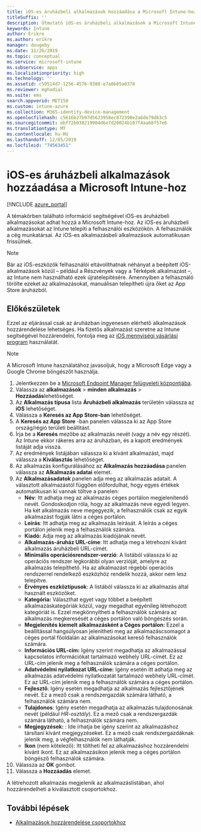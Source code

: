 ```yaml
---
title: iOS-es áruházbeli alkalmazások hozzáadása a Microsoft Intune-hoz
titleSuffix: ''
description: Útmutató iOS-es áruházbeli alkalmazások a Microsoft Intune-ba való hozzáadásához. Ezzel a módszerrel rendelhet alkalmazásokat, ha az alkalmazások díjmentesek az App Store-ban.
keywords: Intune
author: Erikre
ms.author: erikre
manager: dougeby
ms.date: 11/26/2019
ms.topic: conceptual
ms.service: microsoft-intune
ms.subservice: apps
ms.localizationpriority: high
ms.technology: ''
ms.assetid: c59514d7-1256-4576-9380-e7a0b85a0378
ms.reviewer: mghadial
ms.suite: ems
search.appverid: MET150
ms.custom: intune-azure
ms.collection: M365-identity-device-management
ms.openlocfilehash: c5616b27b97d5623958ec872390e2a6de79db3c5
ms.sourcegitcommit: ebf72b038219904d6e7d20024b107f4aa68f57e6
ms.translationtype: MT
ms.contentlocale: hu-HU
ms.lasthandoff: 12/05/2019
ms.locfileid: "74563451"
---
```

# <a name="add-ios-store-apps-to-microsoft-intune"></a>iOS-es áruházbeli alkalmazások hozzáadása a Microsoft Intune-hoz

[!INCLUDE [azure_portal](../includes/azure_portal.md)]

A témakörben található információ segítségével iOS-es áruházbeli alkalmazásokat adhat hozzá a Microsoft Intune-hoz. Az iOS-es áruházbeli alkalmazásokat az Intune telepíti a felhasználói eszközökön. A felhasználók a cég munkatársai. Az iOS-es alkalmazásbeli alkalmazások automatikusan frissülnek.

>[!NOTE]
>Bár az iOS-eszközök felhasználói eltávolíthatnak néhányat a beépített iOS-alkalmazások közül – például a Részvények vagy a Térképek alkalmazást –, az Intune nem használható ezek újratelepítésére. Amennyiben a felhasználó törölte ezeket az alkalmazásokat, manuálisan telepítheti újra őket az App Store áruházból.

## <a name="before-you-start"></a>Előkészületek

Ezzel az eljárással csak az áruházban ingyenesen elérhető alkalmazások hozzárendelése lehetséges. Ha fizetős alkalmazást szeretne az Intune segítségével hozzárendelni, fontolja meg az [iOS mennyiségi vásárlási program](vpp-apps-ios.md) használatát.

>[!NOTE]
>A Microsoft Intune használatához javasoljuk, hogy a Microsoft Edge vagy a Google Chrome böngészőt használja.

1. Jelentkezzen be a [Microsoft Endpoint Manager felügyeleti központjába](https://go.microsoft.com/fwlink/?linkid=2109431).
2. Válassza az **alkalmazások** > **minden alkalmazás** > **Hozzáadás**lehetőséget.
3. Az **Alkalmazás típusa** lista **Áruházbeli alkalmazás** területén válassza az **iOS** lehetőséget.
4. Válassza a **Keresés az App Store-ban** lehetőséget.
5. A **Keresés az App Store** -ban panelen válassza ki az App Store ország/régió területi beállítást.
6. Írja be a **Keresés** mezőbe az alkalmazás nevét (vagy a név egy részét).  
    Az Intune ekkor rákeres arra az áruházban, és a kapott eredmények listáját adja vissza.
7. Az eredmények listájában válassza ki a kívánt alkalmazást, majd válassza a **Kiválasztás** lehetőséget.
8. Az alkalmazás konfigurálásához az **Alkalmazás hozzáadása** panelen válassza az **Alkalmazás adatai** elemet.
9. Az **Alkalmazásadatok** panelen adja meg az alkalmazás adatait. A választott alkalmazástól függően előfordulhat, hogy egyes értékek automatikusan ki vannak töltve a panelen:
    - **Név**: Itt adhatja meg az alkalmazás céges portálon megjelenítendő nevét. Gondoskodjon róla, hogy az alkalmazás neve egyedi legyen. Ha két alkalmazás neve megegyezik, a felhasználók csak az egyik alkalmazást fogják látni a céges portálon.
    - **Leírás**: Itt adhatja meg az alkalmazás leírását. A leírás a céges portálon jelenik meg a felhasználók számára.
    - **Kiadó:** Adja meg az alkalmazás kiadójának nevét.
    - **Alkalmazás-áruház URL-címe**: Itt adhatja meg a létrehozni kívánt alkalmazás áruházbeli URL-címét.
    - **Minimális operációsrendszer-verzió**: A listából válassza ki az operációs rendszer legkorábbi olyan verzióját, amelyre az alkalmazás telepíthető. Ha az alkalmazást régebbi operációs rendszerrel rendelkező eszközhöz rendelik hozzá, akkor nem lesz telepítve.
    - **Érvényes eszköztípusok**: A listából válassza ki az alkalmazás által használt eszközöket.
    - **Kategória:** Választhat egyet vagy többet a beépített alkalmazáskategóriák közül, vagy megadhat egyénileg létrehozott kategóriát is. Ezzel megkönnyítheti a felhasználók számára az alkalmazás megkeresését a céges portálon való böngészés során.
    - **Megjelenítés kiemelt alkalmazásként a Céges portálon:** Ezzel a beállítással hangsúlyosan jelenítheti meg az alkalmazáscsomagot a céges portál főoldalán az alkalmazásokat kereső felhasználók számára.
    - **Információs URL-cím:** Igény szerint megadhatja az alkalmazással kapcsolatos információkat tartalmazó webhely URL-címét. Ez az URL-cím jelenik meg a felhasználók számára a céges portálon.
    - **Adatvédelmi nyilatkozat URL-címe:** Igény esetén itt adhatja meg az alkalmazás adatvédelmi nyilatkozatát tartalmazó webhely URL-címét. Ez az URL-cím jelenik meg a felhasználók számára a céges portálon.
    - **Fejlesztő**: Igény esetén megadhatja az alkalmazás fejlesztőjének nevét. Ez a mező csak a rendszergazdák számára látható, a felhasználók számára nem.
    - **Tulajdonos**: Igény esetén megadhatja az alkalmazás tulajdonosának nevét (például *HR-osztály*). Ez a mező csak a rendszergazdák számára látható, a felhasználók számára nem.
    - **Megjegyzések:** : Ide írhatja be igény szerint az alkalmazáshoz társítani kívánt megjegyzéseket. Ez a mező csak rendszergazdáknak jelenik meg, a végfelhasználók nem láthatják.
    - **Ikon** (nem kötelező): Itt töltheti fel az alkalmazáshoz hozzárendelni kívánt ikont. Ez az alkalmazásikon jelenik meg a céges portálon böngésző felhasználók számára.
10. Válassza az **OK** gombot.
11. Válassza a **Hozzáadás** elemet.

A létrehozott alkalmazás megjelenik az alkalmazáslistában, ahol hozzárendelheti a kiválasztott csoportokhoz.

## <a name="next-steps"></a>További lépések

- [Alkalmazások hozzárendelése csoportokhoz](apps-deploy.md)
